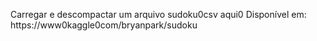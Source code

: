 Carregar e descompactar um arquivo sudoku0csv aqui0
Disponível em: https://www0kaggle0com/bryanpark/sudoku
